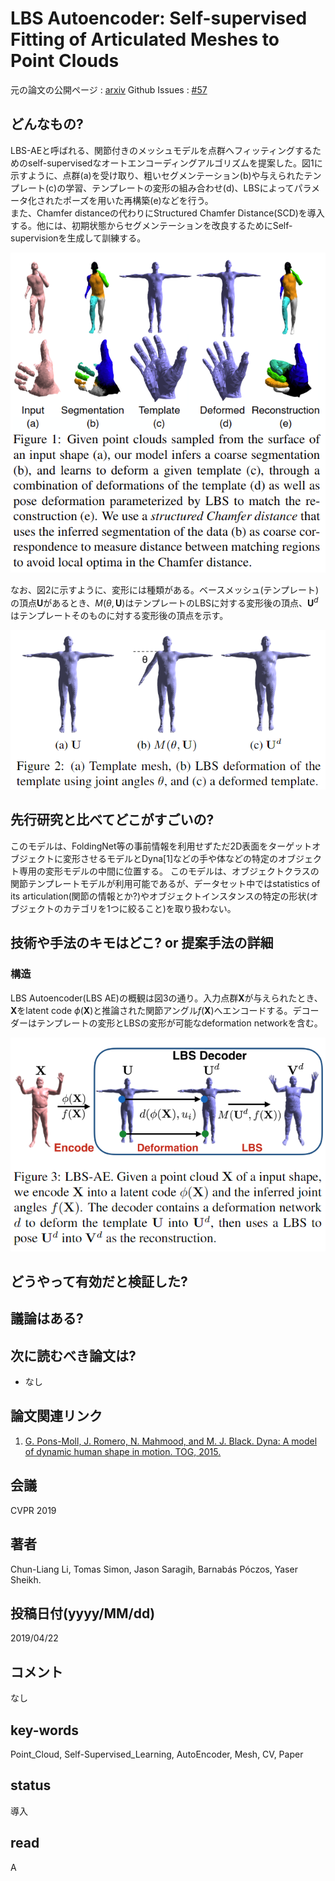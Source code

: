 # LBS Autoencoder: Self-supervised Fitting of Articulated Meshes to Point Clouds

元の論文の公開ページ : [arxiv](https://arxiv.org/abs/1904.10037)
Github Issues : [#57](https://github.com/Obarads/obarads.github.io/issues/57)

## どんなもの?
LBS-AEと呼ばれる、関節付きのメッシュモデルを点群へフィッティングするためのself-supervisedなオートエンコーディングアルゴリズムを提案した。図1に示すように、点群(a)を受け取り、粗いセグメンテーション(b)や与えられたテンプレート(c)の学習、テンプレートの変形の組み合わせ(d)、LBSによってパラメータ化されたポーズを用いた再構築(e)などを行う。  
また、Chamfer distanceの代わりにStructured Chamfer Distance(SCD)を導入する。他には、初期状態からセグメンテーションを改良するためにSelf-supervisionを生成して訓練する。

![fig1](img/LASFoAMtPC/fig1.png)

なお、図2に示すように、変形には種類がある。ベースメッシュ(テンプレート)の頂点$\mathbf{U}$があるとき、$M(\theta, \mathbf{U})$はテンプレートのLBSに対する変形後の頂点、$\mathbf{U}^d$はテンプレートそのものに対する変形後の頂点を示す。

![fig2](img/LASFoAMtPC/fig2.png)

## 先行研究と比べてどこがすごいの?
このモデルは、FoldingNet等の事前情報を利用せずただ2D表面をターゲットオブジェクトに変形させるモデルとDyna[1]などの手や体などの特定のオブジェクト専用の変形モデルの中間に位置する。 このモデルは、オブジェクトクラスの関節テンプレートモデルが利用可能であるが、データセット中ではstatistics of its articulation(関節の情報とか?)やオブジェクトインスタンスの特定の形状(オブジェクトのカテゴリを1つに絞ること)を取り扱わない。

## 技術や手法のキモはどこ? or 提案手法の詳細
### 構造
LBS Autoencoder(LBS AE)の概観は図3の通り。入力点群$\mathbf{X}$が与えられたとき、$\mathbf{X}$をlatent code $\phi(\mathbf{X})$と推論された関節アングル$f(\mathbf{X})$へエンコードする。デコーダーはテンプレートの変形とLBSの変形が可能なdeformation networkを含む。

![fig3](img/LASFoAMtPC/fig3.png)

## どうやって有効だと検証した?

## 議論はある?

## 次に読むべき論文は?
- なし

## 論文関連リンク
1. [G. Pons-Moll, J. Romero, N. Mahmood, and M. J. Black. Dyna: A model of dynamic human shape in motion. TOG, 2015.](https://dl.acm.org/citation.cfm?id=2766993)

## 会議
CVPR 2019

## 著者
Chun-Liang Li, Tomas Simon, Jason Saragih, Barnabás Póczos, Yaser Sheikh.

## 投稿日付(yyyy/MM/dd)
2019/04/22

## コメント
なし

## key-words
Point_Cloud, Self-Supervised_Learning, AutoEncoder, Mesh, CV, Paper

## status
導入

## read
A